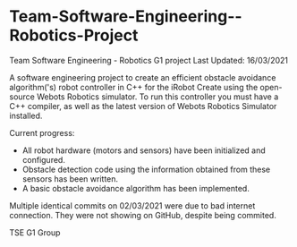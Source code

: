 # Team-Software-Engineering--Robotics-Project
Team Software Engineering - Robotics G1 project
Last Updated: 16/03/2021

A software engineering project to create an efficient obstacle avoidance algorithm('s) robot controller in C++ for the iRobot Create using the open-source Webots Robotics simulator.
To run this controller you must have a C++ compiler, as well as the latest version of Webots Robotics Simulator installed.

Current progress:
- All robot hardware (motors and sensors) have been initialized and configured.
- Obstacle detection code using the information obtained from these sensors has been written.
- A basic obstacle avoidance algorithm has been implemented.

Multiple identical commits on 02/03/2021 were due to bad internet connection. They were not showing on GitHub, despite being commited.

TSE G1 Group
